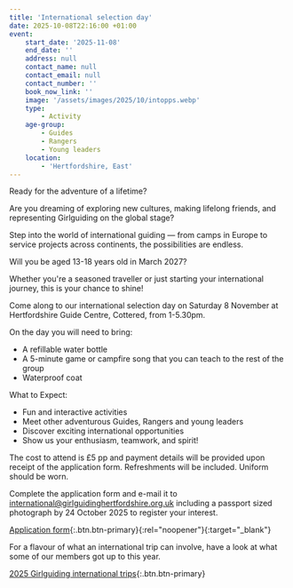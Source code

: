 ```yaml
---
title: 'International selection day'
date: 2025-10-08T22:16:00 +01:00
event:
    start_date: '2025-11-08'
    end_date: ''
    address: null
    contact_name: null
    contact_email: null
    contact_number: ''
    book_now_link: ''
    image: '/assets/images/2025/10/intopps.webp'
    type:
        - Activity
    age-group:
        - Guides
        - Rangers
        - Young leaders
    location:
        - 'Hertfordshire, East'
---
```

Ready for the adventure of a lifetime?

Are you dreaming of exploring new cultures, making lifelong friends, and representing Girlguiding on the global stage?

Step into the world of international guiding — from camps in Europe to service projects across continents, the possibilities are endless.

Will you be aged 13-18 years old in March 2027?

Whether you're a seasoned traveller or just starting your international journey, this is your chance to shine!

Come along to our international selection day on Saturday 8 November at Hertfordshire Guide Centre, Cottered, from 1-5.30pm.

On the day you will need to bring:

- A refillable water bottle
- A 5-minute game or campfire song that you can teach to the rest of the group
- Waterproof coat

What to Expect:

- Fun and interactive activities
- Meet other adventurous Guides, Rangers and young leaders
- Discover exciting international opportunities
- Show us your enthusiasm, teamwork, and spirit!

The cost to attend is £5 pp and payment details will be provided upon receipt of the application form. Refreshments will be included. Uniform should be worn.

Complete the application form and e-mail it to <international@girlguidinghertfordshire.org.uk> including a passport sized photograph by 24 October 2025 to register your interest.

[Application form](/assets/docs/2025/international-application-form.pdf){:.btn.btn-primary}{:rel="noopener"}{:target="_blank"}

For a flavour of what an international trip can involve, have a look at what some of our members got up to this year.

[2025 Girlguiding international trips](/news/international-trips/){:.btn.btn-primary}
